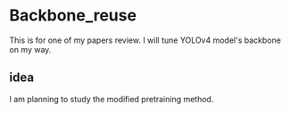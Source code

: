 # Backbone_reuse
This is for one of my papers review. I will tune YOLOv4 model's backbone on my way.

## idea
I am planning to study the modified pretraining method.
